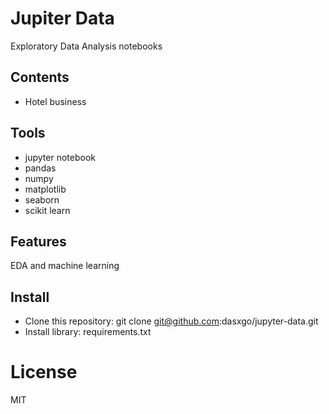 # **Jupiter Data**
Exploratory Data Analysis notebooks

## **Contents**

- Hotel business 

## **Tools**

- jupyter notebook 
- pandas 
- numpy
- matplotlib
- seaborn 
- scikit learn

## **Features**

EDA and machine learning

## **Install**

- Clone this repository: git clone git@github.com:dasxgo/jupyter-data.git
- Install library: requirements.txt

# **License**
MIT


